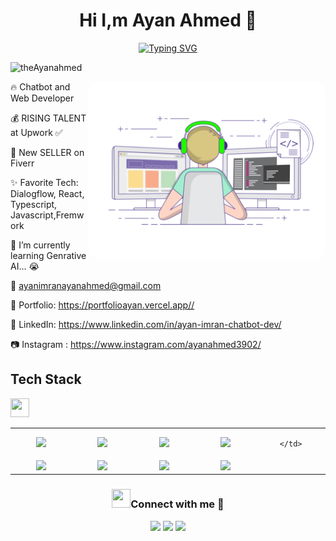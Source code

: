 
<div align =center>
<h1>Hi I,m Ayan Ahmed 👋</h1>
<a href="https://git.io/typing-svg"><img src="https://readme-typing-svg.demolab.com?font=Fira+Code&size=25&pause=1000&color=EAB676&background=0D1117=false&width=355&height=40&lines=A.i+Chatbot+Developer%F0%9F%A4%96+;Mern+Stack+Developer%F0%9F%91%A8%E2%80%8D%F0%9F%92%BB" alt="Typing SVG" /></a><br></div>
  <p align="left"> <img src="https://komarev.com/ghpvc/?username=theAyanahmed&label=Profile%20views&color=0e75b6&style=flat" alt="theAyanahmed" /> </p>
  <img align="right" alt="Coding" width="380" style="border-radius:20px;"
	src="https://raw.githubusercontent.com/devSouvik/devSouvik/master/gif3.gif"/>

  
🔥 Chatbot and Web Developer

💰 RISING TALENT at Upwork ✅

💸 New SELLER on Fiverr

✨ Favorite Tech: Dialogflow, React, Typescript, Javascript,Fremwork

📓 I’m currently learning  Genrative AI... 😭

📧 [ayanimranayanahmed@gmail.com](mailto:ayanimranayanahmed@gmail.com)

🎨 Portfolio: https://portfolioayan.vercel.app//

💼 LinkedIn: https://www.linkedin.com/in/ayan-imran-chatbot-dev/


📷 Instagram : https://www.instagram.com/ayanahmed3902/


<h2>Tech Stack</h2>
<table width="100">
<tr>
    <td align='center' width="200">
        <img src="https://www.svgrepo.com/show/353648/dialogflow.svg" width="80">
    </td>
  <td align='center' width="200">
        <img src="https://upload.wikimedia.org/wikipedia/commons/thumb/c/cb/Google_Assistant_logo.svg/1200px-Google_Assistant_logo.svg.png"  width="80">
    </td>
 <td align='center' width="200">
        <img src="https://upload.wikimedia.org/wikipedia/commons/6/6a/JavaScript-logo.png" width="80">
    </td>
 <td align='center' width="200">
        <img src="https://fiverr-res.cloudinary.com/npm-assets/layout-server/fiverr-og-logo.5fd6463.png" width="100">
    </td>
 <td align='center' width="200">
      
    </td>
 
</tr>
   <img src="https://media.giphy.com/media/iY8CRBdQXODJSCERIr/giphy.gif" width="30" height="30" style="margin-center: 10px;">
<tr>
    <td align='center'>
        <img src="https://w7.pngwing.com/pngs/390/229/png-transparent-logo-html5-brand-design-text-logo-number.png"  width="80">
    </td>
    <td align='center'>
        <img src="https://upload.wikimedia.org/wikipedia/commons/thumb/4/4c/Typescript_logo_2020.svg/1200px-Typescript_logo_2020.svg.png" width="80">
    </td>
 <td align='center'>
        <img src="https://cdn.worldvectorlogo.com/logos/visual-studio-code-1.svg" width="80">
    </td>
     <td align='center'>
        <img src="https://cdn.pixabay.com/photo/2017/08/05/11/16/logo-2582747_1280.png">
    </td>
</tr>
 
    
</table>
  <h3 align="center" > <img src="https://media.giphy.com/media/iY8CRBdQXODJSCERIr/giphy.gif" width="30" height="30" style="margin-center: 10px;">Connect with me 🤝</h3>
</p>
<p align="center">
<a href="https://www.linkedin.com/in/ayan-imran-7469662a5/"><img src="https://img.shields.io/badge/-Ayan%20Ahmed-0077B5?style=flat&logo=Linkedin&logoColor=white"/></a>
<a href="mailto:ayanimranayanahmed@gmail.com"><img src="https://img.shields.io/badge/-ayanimranayanahmed@gmail.com-D14836?style=flat&logo=Gmail&logoColor=white"/></a>
<a href="https://www.instagram.com/ayanahmed3902/"><img src="https://img.shields.io/badge/-@ayanahmed3902-E4405F?style=flat&logo=Instagram&logoColor=white"/></a>
 </p>
 
<br>
